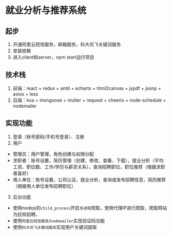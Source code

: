 # 就业分析与推荐系统
## 起步
1. 开通阿里云短信服务，邮箱服务，科大讯飞关键词服务
2. 安装依赖
3. 进入client和server，npm start运行项目
## 技术栈
1. 前端：react + redux + antd + echarts + html2canvas + jspdf + jsonp + axios + less
2. 后端：koa + mongoose + multer + request + cheerio + node-schedule + nodemailer
## 实现功能
1. 登录（账号密码/手机号登录）、注册
2. 用户
- 管理员：用户管理，角色创建与权限分配
- 求职者：账号设置，简历管理（创建、修改、查看、下载），就业分析（平均工资、职位数、工作/学历与薪资关系），查询招聘职位，职位推荐（根据求职者喜好）
- 用人单位：账号设置，公司认证，就业分析，查询或发布招聘信息，简历推荐（根据用人单位发布招聘职位）
3. 后台功能
- 使用nodejs的`child_process`开启`多进程`爬取，使用代理IP进行爬取，爬取网站为拉钩招聘。
- 使用`阿里云短信服务`/`nodemailer`实现验证码功能
- 使用`科大讯飞关键词服务`实现用户关键词提取